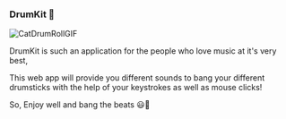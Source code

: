 ### DrumKit 🥁

![CatDrumRollGIF](https://github.com/samrocks03/DrumKit/assets/118709050/1cf9347e-6585-409f-a60e-25e7c50037d1)


DrumKit is such an application for the people who love music at it's very best,


This web app will provide you different sounds to bang your different drumsticks with the help of your keystrokes as well as mouse clicks!


So,
Enjoy well and bang the beats 😃💖
